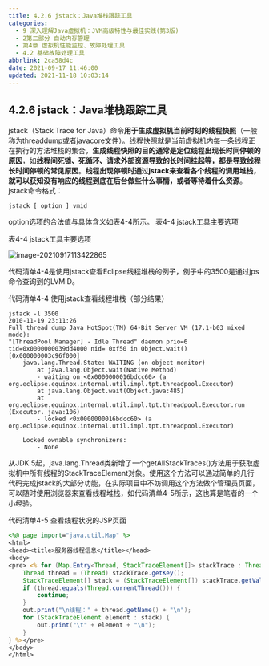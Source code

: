 ```yaml
---
title: 4.2.6 jstack：Java堆栈跟踪工具
categories: 
  - 9 深入理解Java虛拟机：JVM高级特性与最佳实践(第3版)
  - 2第二部分 自动内存管理
  - 第4章 虚拟机性能监控、故障处理工具
  - 4.2 基础故障处理工具
abbrlink: 2ca58d4c
date: 2021-09-17 11:46:00
updated: 2021-11-18 10:03:14
---
```

## 4.2.6 jstack：Java堆栈跟踪工具
jstack（Stack Trace for Java）命令**用于生成虚拟机当前时刻的线程快照**（一般称为threaddump或者javacore文件）。线程快照就是当前虚拟机内每一条线程正在执行的方法堆栈的集合，**生成线程快照的目的通常是定位线程出现长时间停顿的原因**，如**线程间死锁、死循环、请求外部资源导致的长时间挂起等，都是导致线程长时间停顿的常见原因**。**线程出现停顿时通过jstack来查看各个线程的调用堆栈， 就可以获知没有响应的线程到底在后台做些什么事情，或者等待着什么资源**。
jstack命令格式：
```
jstack [ option ] vmid
```
option选项的合法值与具体含义如表4-4所示。
表4-4 jstack工具主要选项

表4-4 jstack工具主要选项 

![image-20210917113422865](https://gitee.com/XiaoLan223/images/raw/master/Blog/Sum/20210917113422.png)

代码清单4-4是使用jstack查看Eclipse线程堆栈的例子，例子中的3500是通过jps命令查询到的LVMID。

代码清单4-4 使用jstack查看线程堆栈（部分结果）
```
jstack -l 3500 
2010-11-19 23:11:26 
Full thread dump Java HotSpot(TM) 64-Bit Server VM (17.1-b03 mixed mode): 
"[ThreadPool Manager] - Idle Thread" daemon prio=6 tid=0x0000000039dd4000 nid= 0xf50 in Object.wait() [0x000000003c96f000] 
    java.lang.Thread.State: WAITING (on object monitor) 
        at java.lang.Object.wait(Native Method) 
        - waiting on <0x0000000016bdcc60> (a org.eclipse.equinox.internal.util.impl.tpt.threadpool.Executor) 
        at java.lang.Object.wait(Object.java:485) 
        at org.eclipse.equinox.internal.util.impl.tpt.threadpool.Executor.run (Executor. java:106) 
        - locked <0x0000000016bdcc60> (a org.eclipse.equinox.internal.util.impl.tpt.threadpool.Executor) 

    Locked ownable synchronizers: 
        - None
```
从JDK 5起，java.lang.Thread类新增了一个getAllStackTraces()方法用于获取虚拟机中所有线程的StackTraceElement对象。使用这个方法可以通过简单的几行代码完成jstack的大部分功能，在实际项目中不妨调用这个方法做个管理员页面，可以随时使用浏览器来查看线程堆栈，如代码清单4-5所示，这也算是笔者的一个小经验。

代码清单4-5 查看线程状况的JSP页面
```jsp
<%@ page import="java.util.Map" %>
<html>
<head><title>服务器线程信息</title></head>
<body>
<pre> <% for (Map.Entry<Thread, StackTraceElement[]> stackTrace : Thread.getAllStack - Traces().entrySet()) {
    Thread thread = (Thread) stackTrace.getKey();
    StackTraceElement[] stack = (StackTraceElement[]) stackTrace.getValue();
    if (thread.equals(Thread.currentThread())) {
        continue;
    }
    out.print("\n线程：" + thread.getName() + "\n");
    for (StackTraceElement element : stack) {
        out.print("\t" + element + "\n");
    }
} %></pre>
</body>
</html>
```
